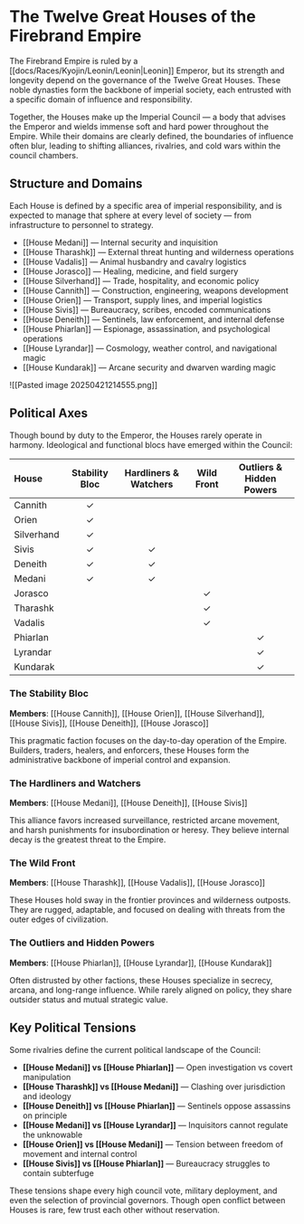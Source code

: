 # The Twelve Great Houses of the Firebrand Empire

The Firebrand Empire is ruled by a [[docs/Races/Kyojin/Leonin/Leonin|Leonin]] Emperor, but its strength and longevity depend on the governance of the Twelve Great Houses. These noble dynasties form the backbone of imperial society, each entrusted with a specific domain of influence and responsibility.

Together, the Houses make up the Imperial Council — a body that advises the Emperor and wields immense soft and hard power throughout the Empire. While their domains are clearly defined, the boundaries of influence often blur, leading to shifting alliances, rivalries, and cold wars within the council chambers.

## Structure and Domains

Each House is defined by a specific area of imperial responsibility, and is expected to manage that sphere at every level of society — from infrastructure to personnel to strategy.

- [[House Medani]] — Internal security and inquisition
- [[House Tharashk]] — External threat hunting and wilderness operations
- [[House Vadalis]] — Animal husbandry and cavalry logistics
- [[House Jorasco]] — Healing, medicine, and field surgery
- [[House Silverhand]] — Trade, hospitality, and economic policy
- [[House Cannith]] — Construction, engineering, weapons development
- [[House Orien]] — Transport, supply lines, and imperial logistics
- [[House Sivis]] — Bureaucracy, scribes, encoded communications
- [[House Deneith]] — Sentinels, law enforcement, and internal defense
- [[House Phiarlan]] — Espionage, assassination, and psychological operations
- [[House Lyrandar]] — Cosmology, weather control, and navigational magic
- [[House Kundarak]] — Arcane security and dwarven warding magic

![[Pasted image 20250421214555.png]]

## Political Axes

Though bound by duty to the Emperor, the Houses rarely operate in harmony. Ideological and functional blocs have emerged within the Council:

| House      | Stability Bloc | Hardliners & Watchers | Wild Front | Outliers & Hidden Powers |
| :--------- | :------------: | :-------------------: | :--------: | :----------------------: |
| Cannith    |       ✓        |                       |            |                          |
| Orien      |       ✓        |                       |            |                          |
| Silverhand |       ✓        |                       |            |                          |
| Sivis      |       ✓        |           ✓           |            |                          |
| Deneith    |       ✓        |           ✓           |            |                          |
| Medani     |       ✓        |           ✓           |            |                          |
| Jorasco    |                |                       |     ✓      |                          |
| Tharashk   |                |                       |     ✓      |                          |
| Vadalis    |                |                       |     ✓      |                          |
| Phiarlan   |                |                       |            |            ✓             |
| Lyrandar   |                |                       |            |            ✓             |
| Kundarak   |                |                       |            |            ✓             |

### The Stability Bloc

**Members**: [[House Cannith]], [[House Orien]], [[House Silverhand]], [[House Sivis]], [[House Deneith]], [[House Jorasco]]

This pragmatic faction focuses on the day-to-day operation of the Empire. Builders, traders, healers, and enforcers, these Houses form the administrative backbone of imperial control and expansion.

### The Hardliners and Watchers

**Members**: [[House Medani]], [[House Deneith]], [[House Sivis]]

This alliance favors increased surveillance, restricted arcane movement, and harsh punishments for insubordination or heresy. They believe internal decay is the greatest threat to the Empire.

### The Wild Front

**Members**: [[House Tharashk]], [[House Vadalis]], [[House Jorasco]]

These Houses hold sway in the frontier provinces and wilderness outposts. They are rugged, adaptable, and focused on dealing with threats from the outer edges of civilization.

### The Outliers and Hidden Powers

**Members**: [[House Phiarlan]], [[House Lyrandar]], [[House Kundarak]]

Often distrusted by other factions, these Houses specialize in secrecy, arcana, and long-range influence. While rarely aligned on policy, they share outsider status and mutual strategic value.

## Key Political Tensions

Some rivalries define the current political landscape of the Council:

- **[[House Medani]] vs [[House Phiarlan]]** — Open investigation vs covert manipulation
- **[[House Tharashk]] vs [[House Medani]]** — Clashing over jurisdiction and ideology
- **[[House Deneith]] vs [[House Phiarlan]]** — Sentinels oppose assassins on principle
- **[[House Medani]] vs [[House Lyrandar]]** — Inquisitors cannot regulate the unknowable
- **[[House Orien]] vs [[House Medani]]** — Tension between freedom of movement and internal control
- **[[House Sivis]] vs [[House Phiarlan]]** — Bureaucracy struggles to contain subterfuge

These tensions shape every high council vote, military deployment, and even the selection of provincial governors. Though open conflict between Houses is rare, few trust each other without reservation.

